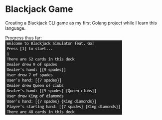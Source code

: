 # Blackjack Game
Creating a Blackjack CLI game as my first Golang project while I learn this language.

Progress thus far:  
![2022-03-12](media/2022-03-12.PNG)
